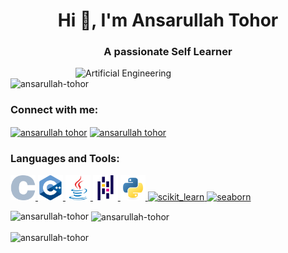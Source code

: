 <h1 align="center">Hi 👋, I'm Ansarullah Tohor</h1>
<h3 align="center">A passionate Self Learner</h3>
<img align="right" alt="Artificial Engineering" width="400" src=https://lottiefiles.com/free-animation/technology-isometric-ai-robot-brain-2vX5SyCjFX>

<p align="left"> <img src="https://komarev.com/ghpvc/?username=ansarullah-tohor&label=Profile%20views&color=0e75b6&style=flat" alt="ansarullah-tohor" /> </p>

<h3 align="left">Connect with me:</h3>
<p align="left">
<a href="https://kaggle.com/ansarullah tohor" target="blank"><img align="center" src="https://raw.githubusercontent.com/rahuldkjain/github-profile-readme-generator/master/src/images/icons/Social/kaggle.svg" alt="ansarullah tohor" height="30" width="40" /></a>
<a href="https://fb.com/ansarullah tohor" target="blank"><img align="center" src="https://raw.githubusercontent.com/rahuldkjain/github-profile-readme-generator/master/src/images/icons/Social/facebook.svg" alt="ansarullah tohor" height="30" width="40" /></a>
</p>

<h3 align="left">Languages and Tools:</h3>
<p align="left"> <a href="https://www.cprogramming.com/" target="_blank" rel="noreferrer"> <img src="https://raw.githubusercontent.com/devicons/devicon/master/icons/c/c-original.svg" alt="c" width="40" height="40"/> </a> <a href="https://www.w3schools.com/cpp/" target="_blank" rel="noreferrer"> <img src="https://raw.githubusercontent.com/devicons/devicon/master/icons/cplusplus/cplusplus-original.svg" alt="cplusplus" width="40" height="40"/> </a> <a href="https://www.java.com" target="_blank" rel="noreferrer"> <img src="https://raw.githubusercontent.com/devicons/devicon/master/icons/java/java-original.svg" alt="java" width="40" height="40"/> </a> <a href="https://pandas.pydata.org/" target="_blank" rel="noreferrer"> <img src="https://raw.githubusercontent.com/devicons/devicon/2ae2a900d2f041da66e950e4d48052658d850630/icons/pandas/pandas-original.svg" alt="pandas" width="40" height="40"/> </a> <a href="https://www.python.org" target="_blank" rel="noreferrer"> <img src="https://raw.githubusercontent.com/devicons/devicon/master/icons/python/python-original.svg" alt="python" width="40" height="40"/> </a> <a href="https://scikit-learn.org/" target="_blank" rel="noreferrer"> <img src="https://upload.wikimedia.org/wikipedia/commons/0/05/Scikit_learn_logo_small.svg" alt="scikit_learn" width="40" height="40"/> </a> <a href="https://seaborn.pydata.org/" target="_blank" rel="noreferrer"> <img src="https://seaborn.pydata.org/_images/logo-mark-lightbg.svg" alt="seaborn" width="40" height="40"/> </a> </p>

<p><img align="left" src="https://github-readme-stats.vercel.app/api/top-langs?username=ansarullah-tohor&show_icons=true&locale=en&layout=compact" alt="ansarullah-tohor" /></p>

<p>&nbsp;<img align="center" src="https://github-readme-stats.vercel.app/api?username=ansarullah-tohor&show_icons=true&locale=en" alt="ansarullah-tohor" /></p>

<p><img align="center" src="https://github-readme-streak-stats.herokuapp.com/?user=ansarullah-tohor&" alt="ansarullah-tohor" /></p>

<!--
**Ansarullah-Tohor/Ansarullah-Tohor** is a ✨ _special_ ✨ repository because its `README.md` (this file) appears on your GitHub profile.

Here are some ideas to get you started:

- 🔭 I’m currently working on ...
- 🌱 I’m currently learning ...
- 👯 I’m looking to collaborate on ...
- 🤔 I’m looking for help with ...
- 💬 Ask me about ...
- 📫 How to reach me: ...
- 😄 Pronouns: ...
- ⚡ Fun fact: ...
-->
